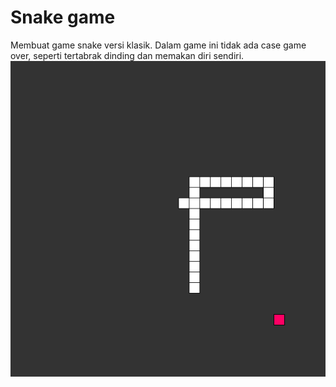 # Snake game

Membuat game snake versi klasik. Dalam game ini tidak ada case game over, seperti tertabrak dinding dan memakan diri sendiri. \
![Image description](/snake-game-2/1.png)
